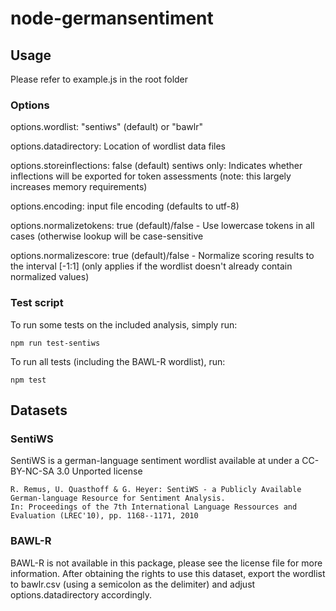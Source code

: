 # node-germansentiment

## Usage

Please refer to example.js in the root folder

### Options

options.wordlist: "sentiws" (default) or "bawlr"

options.datadirectory: Location of wordlist data files

options.storeinflections: false (default) sentiws only: Indicates whether inflections will be exported for token assessments (note: this largely increases memory requirements)

options.encoding: input file encoding (defaults to utf-8)

options.normalizetokens: true (default)/false - Use lowercase tokens in all cases (otherwise lookup will be case-sensitive

options.normalizescore: true (default)/false - Normalize scoring results to the interval [-1:1] (only applies if the wordlist doesn't already contain normalized values)

### Test script

To run some tests on the included analysis, simply run:

    npm run test-sentiws

To run all tests (including the BAWL-R wordlist), run:

    npm test

## Datasets

### SentiWS

SentiWS is a german-language sentiment wordlist available at under a CC-BY-NC-SA 3.0 Unported license

    R. Remus, U. Quasthoff & G. Heyer: SentiWS - a Publicly Available German-language Resource for Sentiment Analysis.
    In: Proceedings of the 7th International Language Ressources and Evaluation (LREC'10), pp. 1168--1171, 2010

### BAWL-R

BAWL-R is not available in this package, please see the license file for more information.
After obtaining the rights to use this dataset, export the wordlist to bawlr.csv (using a semicolon as the delimiter) and adjust options.datadirectory accordingly.
